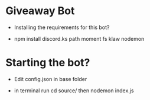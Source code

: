 # Giveaway Bot 

- Installing the requirements for this bot?

- npm install discord.ks path moment fs klaw nodemon

# Starting the bot?

- Edit config.json in base folder 

- in terminal run cd source/ then nodemon index.js
